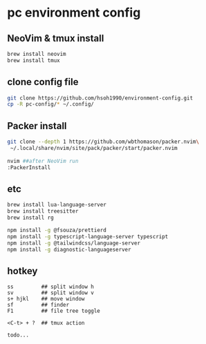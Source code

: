 # pc environment config

## NeoVim & tmux install
```bash
brew install neovim
brew install tmux
```

## clone config file
```bash
git clone https://github.com/hsoh1990/environment-config.git 
cp -R pc-config/* ~/.config/
```

## Packer install
```bash
git clone --depth 1 https://github.com/wbthomason/packer.nvim\
 ~/.local/share/nvim/site/pack/packer/start/packer.nvim
 
nvim ##after NeoVim run
:PackerInstall
```

## etc
```bash
brew install lua-language-server
brew install treesitter
brew install rg

npm install -g @fsouza/prettierd
npm install -g typescript-language-server typescript
npm install -g @tailwindcss/language-server
npm install -g diagnostic-languageserver
```


## hotkey 
```
ss         ## split window h
sv         ## split window v
s+ hjkl    ## move window
sf         ## finder
F1         ## file tree toggle

<C-t> + ?  ## tmux action

todo...
```

